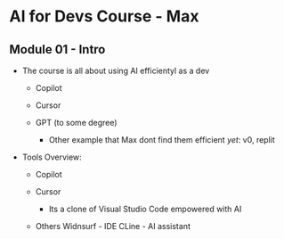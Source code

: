 # AI for Devs Course - Max

## Module 01 - Intro

- The course is all about using AI efficientyl as a dev

  - Copilot
  - Cursor
  - GPT (to some degree)

    - Other example that Max dont find them efficient _yet_: v0, replit

- Tools Overview:
  - Copilot
  - Cursor

    - Its a clone of Visual Studio Code empowered with AI

  - Others
    Widnsurf - IDE
    CLine - AI assistant
